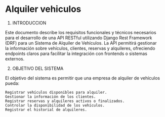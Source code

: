 # Alquiler vehiculos

1. INTRODUCCION

Este documento describe los requisitos funcionales y técnicos necesarios para el desarrollo de una API RESTful 
utilizando Django Rest Framework (DRF) para un Sistema de Alquiler de Vehículos. La API permitirá gestionar 
la información sobre vehículos, clientes, reservas y alquileres, ofreciendo endpoints claros para facilitar 
la integración con frontends o sistemas externos.


2. OBJETIVO DEL SISTEMA

El objetivo del sistema es permitir que una empresa de alquiler de vehículos pueda:

 	Registrar vehículos disponibles para alquiler.
 	Gestionar la información de los clientes.
 	Registrar reservas y alquileres activos o finalizados.
 	Controlar la disponibilidad de los vehículos.
 	Registrar el historial de alquileres.

